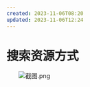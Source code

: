 ```yaml
---
created: 2023-11-06T08:20
updated: 2023-11-06T12:24
---
```

# 搜索资源方式

　　![截图.png](image1-20230705215226-f5n4lrm.png)
